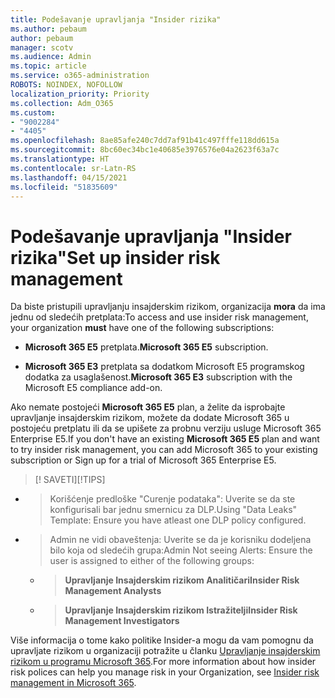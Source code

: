 ```yaml
---
title: Podešavanje upravljanja "Insider rizika"
ms.author: pebaum
author: pebaum
manager: scotv
ms.audience: Admin
ms.topic: article
ms.service: o365-administration
ROBOTS: NOINDEX, NOFOLLOW
localization_priority: Priority
ms.collection: Adm_O365
ms.custom:
- "9002284"
- "4405"
ms.openlocfilehash: 8ae85afe240c7dd7af91b41c497fffe118dd615a
ms.sourcegitcommit: 8bc60ec34bc1e40685e3976576e04a2623f63a7c
ms.translationtype: HT
ms.contentlocale: sr-Latn-RS
ms.lasthandoff: 04/15/2021
ms.locfileid: "51835609"
---
```

# <a name="set-up-insider-risk-management"></a><span data-ttu-id="f855d-102">Podešavanje upravljanja "Insider rizika"</span><span class="sxs-lookup"><span data-stu-id="f855d-102">Set up insider risk management</span></span>

<span data-ttu-id="f855d-103">Da biste pristupili upravljanju insajderskim rizikom, organizacija **mora** da ima jednu od sledećih pretplata:</span><span class="sxs-lookup"><span data-stu-id="f855d-103">To access and use insider risk management, your organization **must** have one of the following subscriptions:</span></span>

- <span data-ttu-id="f855d-104">**Microsoft 365 E5** pretplata.</span><span class="sxs-lookup"><span data-stu-id="f855d-104">**Microsoft 365 E5** subscription.</span></span>

- <span data-ttu-id="f855d-105">**Microsoft 365 E3** pretplata sa dodatkom Microsoft E5 programskog dodatka za usaglašenost.</span><span class="sxs-lookup"><span data-stu-id="f855d-105">**Microsoft 365 E3** subscription with the Microsoft E5 compliance add-on.</span></span>

<span data-ttu-id="f855d-106">Ako nemate postojeći **Microsoft 365 E5** plan, a želite da isprobajte upravljanje insajderskim rizikom, možete da dodate Microsoft 365 u postojeću pretplatu ili da se upišete za probnu verziju usluge Microsoft 365 Enterprise E5.</span><span class="sxs-lookup"><span data-stu-id="f855d-106">If you don't have an existing **Microsoft 365 E5** plan and want to try insider risk management, you can add Microsoft 365 to your existing subscription or Sign up for a trial of Microsoft 365 Enterprise E5.</span></span>

> <span data-ttu-id="f855d-107">[! SAVETI]</span><span class="sxs-lookup"><span data-stu-id="f855d-107">[!TIPS]</span></span>
- > <span data-ttu-id="f855d-108">Korišćenje predloške "Curenje podataka": Uverite se da ste konfigurisali bar jednu smernicu za DLP.</span><span class="sxs-lookup"><span data-stu-id="f855d-108">Using "Data Leaks" Template: Ensure you have atleast one DLP policy configured.</span></span>
- > <span data-ttu-id="f855d-109">Admin ne vidi obaveštenja: Uverite se da je korisniku dodeljena bilo koja od sledećih grupa:</span><span class="sxs-lookup"><span data-stu-id="f855d-109">Admin Not seeing Alerts: Ensure the user is assigned to either of the following groups:</span></span>
    - ><span data-ttu-id="f855d-110">**Upravljanje Insajderskim rizikom Analitičari**</span><span class="sxs-lookup"><span data-stu-id="f855d-110">**Insider Risk Management Analysts**</span></span>
    - ><span data-ttu-id="f855d-111">**Upravljanje Insajderskim rizikom Istražitelji**</span><span class="sxs-lookup"><span data-stu-id="f855d-111">**Insider Risk Management Investigators**</span></span>

<span data-ttu-id="f855d-112">Više informacija o tome kako politike Insider-a mogu da vam pomognu da upravljate rizikom u organizaciji potražite u članku [Upravljanje insajderskim rizikom u programu Microsoft 365](https://go.microsoft.com/fwlink/?linkid=2123907).</span><span class="sxs-lookup"><span data-stu-id="f855d-112">For more information about how insider risk polices can help you manage risk in your Organization, see [Insider risk management in Microsoft 365](https://go.microsoft.com/fwlink/?linkid=2123907).</span></span>
